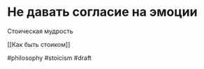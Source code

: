 # Не давать согласие на эмоции

Стоическая мудрость

[[Как быть стоиком]]

#philosophy #stoicism
#draft